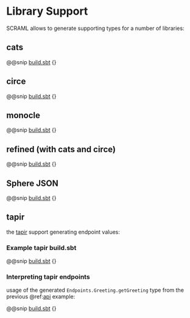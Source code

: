 # Library Support

SCRAML allows to generate supporting types for a number of libraries:

## cats

@@snip [build.sbt](../../../src/sbt-test/sbt-scraml/cats/build.sbt) {}

## circe

@@snip [build.sbt](../../../src/sbt-test/sbt-scraml/json/build.sbt) {}

## monocle

@@snip [build.sbt](../../../src/sbt-test/sbt-scraml/cats/build.sbt) {}

## refined (with cats and circe)

@@snip [build.sbt](../../../src/sbt-test/sbt-scraml/refined/build.sbt) {}

## Sphere JSON

@@snip [build.sbt](../../../src/sbt-test/sbt-scraml/ct-api-sphere/build.sbt) {}

## tapir

the [tapir](https://github.com/softwaremill/tapir) support generating endpoint values:

### Example tapir build.sbt

@@snip [build.sbt](../../../examples/build.sbt) {}

### Interpreting tapir endpoints

usage of the generated `Endpoints.Greeting.getGreeting` type from the previous @ref:[api](api.md) example:

@@snip [build.sbt](../../../examples/src/main/scala/examples/GreetingExample.scala) {}
